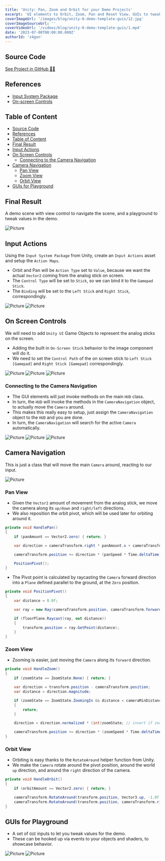 ```yaml
---
title: 'Unity: Pan, Zoom and Orbit for your Demo Projects'
excerpt: 'UI elements to Orbit, Zoom, Pan and Reset View. GUIs to tweak values for demo purposes.'
coverImageUrl: '/images/blog/unity-0-demo-template-guis/12.jpg'
coverImageSourceUrl: ''
coverVideoUrl: '/videos/blog/unity-0-demo-template-guis/1.mp4'
date: '2023-07-08T00:00:00.000Z'
authorId: 'z4gon'
---
```


## Source Code

[See Project in GitHub 👩‍💻](https://github.com/z4gon/unity-project-template-urp)

## References

- [Input System Package](https://docs.unity3d.com/Packages/com.unity.inputsystem@1.6/manual/index.html)
- [On-screen Controls](https://docs.unity3d.com/Packages/com.unity.inputsystem@1.0/manual/OnScreen.html)

## Table of Content

- [Source Code](#source-code)
- [References](#references)
- [Table of Content](#table-of-content)
- [Final Result](#final-result)
- [Input Actions](#input-actions)
- [On Screen Controls](#on-screen-controls)
  - [Connecting to the Camera Navigation](#connecting-to-the-camera-navigation)
- [Camera Navigation](#camera-navigation)
  - [Pan View](#pan-view)
  - [Zoom View](#zoom-view)
  - [Orbit View](#orbit-view)
- [GUIs for Playground](#guis-for-playground)

## Final Result

A demo scene with view control to navigate the scene, and a playground to tweak values in the demo.

![Picture](/images/blog/unity-0-demo-template-guis/12.jpg)

## Input Actions

Using the `Input System Package` from Unity, create an `Input Actions` asset and setup the `Action Maps`.

- Orbit and Pan will be `Action Type` set to `Value`, because we want the actual `Vector2` coming from the analog stick on screen.
- The `Control Type` will be set to `Stick`, so we can bind it to the `Gamepad Stick`.
- The `Binding` will be set to the `Left Stick` and `Right Stick`, correspondingly.

![Picture](/images/blog/unity-0-demo-template-guis/1.jpg)
![Picture](/images/blog/unity-0-demo-template-guis/2.jpg)

## On Screen Controls

We will need to add `Unity UI` Game Objects to represent the analog sticks on the screen.

- Adding the built in `On-Screen Stick` behavior to the image component will do it.
- We need to set the `Control Path` of the on screen stick to `Left Stick [Gamepad]` and `Right Stick [Gamepad]` correspondingly.

![Picture](/images/blog/unity-0-demo-template-guis/3.jpg)
![Picture](/images/blog/unity-0-demo-template-guis/4.jpg)
![Picture](/images/blog/unity-0-demo-template-guis/5.jpg)

### Connecting to the Camera Navigation

- The GUI elements will just invoke methods on the main `HUD` class.
- In turn, the `HUD` will invoke the methods in the `CameraNavigation` object, to actually move the `Camera` around.
- This makes this really easy to setup, just assign the `CameraNavigation` object to the `HUD` and you are done.
- In turn, the `CameraNavigation` will search for the active `Camera` automatically.

![Picture](/images/blog/unity-0-demo-template-guis/6.jpg)
![Picture](/images/blog/unity-0-demo-template-guis/7.jpg)
![Picture](/images/blog/unity-0-demo-template-guis/8.jpg)

## Camera Navigation

This is just a class that will move the main `Camera` around, reacting to our input.

![Picture](/images/blog/unity-0-demo-template-guis/9.jpg)

### Pan View

- Given the `Vector2` amount of movement from the analog stick, we move the camera along its `up/down` and `right/left` directions.
- We also reposition the orbit pivot, which will be used later for orbiting around it.

```cs
private void HandlePan()
{
    if (panAmount == Vector2.zero) { return; }

    var direction = cameraTransform.right * panAmount.x + cameraTransform.up * panAmount.y;

    cameraTransform.position += direction * (panSpeed * Time.deltaTime);

    PositionPivot();
}
```

- The Pivot point is calculated by raycasting the `Camera` forward direction into a `Plane` defined parallel to the ground, at the `Zero` position.

```cs
private void PositionPivot()
{
    var distance = 0.0f;

    var ray = new Ray(cameraTransform.position, cameraTransform.forward);

    if (floorPlane.Raycast(ray, out distance))
    {
        transform.position = ray.GetPoint(distance);
    }
}
```

### Zoom View

- Zooming is easier, just moving the `Camera` along its `forward` direction.

```cs
private void HandleZoom()
{
    if (zoomState == ZoomState.None) { return; }

    var direction = transform.position - cameraTransform.position;
    var distance = direction.magnitude;

    if (zoomState == ZoomState.ZoomingIn && distance < cameraMinDistanceToPivot)
    {
        return;
    }

    direction = direction.normalized * (int)zoomState; // invert if zooming out

    cameraTransform.position += direction * (zoomSpeed * Time.deltaTime);
}
```

### Orbit View

- Orbiting is easy thanks to the `RotateAround` helper function from Unity.
- We make the `Camera` rotate around the pivot position, around the world `up` direction, and around the `right` direction of the camera.

```cs
private void HandleOrbit()
{
    if (orbitAmount == Vector2.zero) { return; }

    cameraTransform.RotateAround(transform.position, Vector3.up, -1.0f * orbitAmount.x * orbitSpeed * Time.deltaTime);
    cameraTransform.RotateAround(transform.position, cameraTransform.right, orbitAmount.y * orbitSpeed * Time.deltaTime);
}
```

## GUIs for Playground

- A set of `GUI` inputs to let you tweak values for the demo.
- These can be hooked up via events to your objects and shaders, to showcase behavior.

![Picture](/images/blog/unity-0-demo-template-guis/10.jpg)
![Picture](/images/blog/unity-0-demo-template-guis/11.jpg)

